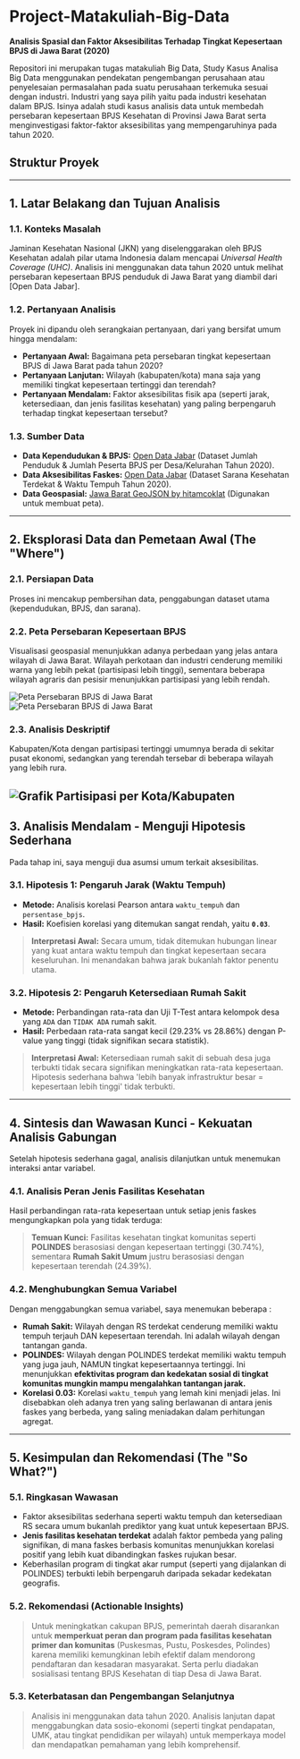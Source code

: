 # Project-Matakuliah-Big-Data
**Analisis Spasial dan Faktor Aksesibilitas Terhadap Tingkat Kepesertaan BPJS di Jawa Barat (2020)**

Repositori ini merupakan tugas matakuliah Big Data, Study Kasus Analisa Big Data menggunakan pendekatan pengembangan perusahaan atau penyelesaian permasalahan pada suatu perusahaan terkemuka sesuai dengan industri. Industri yang saya pilih yaitu pada industri kesehatan dalam BPJS. Isinya adalah studi kasus analisis data untuk membedah persebaran kepesertaan BPJS Kesehatan di Provinsi Jawa Barat serta menginvestigasi faktor-faktor aksesibilitas yang mempengaruhinya pada tahun 2020. 

## Struktur Proyek
---
## 1. Latar Belakang dan Tujuan Analisis

### 1.1. Konteks Masalah
Jaminan Kesehatan Nasional (JKN) yang diselenggarakan oleh BPJS Kesehatan adalah pilar utama Indonesia dalam mencapai *Universal Health Coverage (UHC)*. Analisis ini menggunakan data tahun 2020 untuk melihat persebaran kepesertaan BPJS penduduk di Jawa Barat yang diambil dari [Open Data Jabar].

### 1.2. Pertanyaan Analisis
Proyek ini dipandu oleh serangkaian pertanyaan, dari yang bersifat umum hingga mendalam:
* **Pertanyaan Awal:** Bagaimana peta persebaran tingkat kepesertaan BPJS di Jawa Barat pada tahun 2020?
* **Pertanyaan Lanjutan:** Wilayah (kabupaten/kota) mana saja yang memiliki tingkat kepesertaan tertinggi dan terendah?
* **Pertanyaan Mendalam:** Faktor aksesibilitas fisik apa (seperti jarak, ketersediaan, dan jenis fasilitas kesehatan) yang paling berpengaruh terhadap tingkat kepesertaan tersebut?

### 1.3. Sumber Data
* **Data Kependudukan & BPJS:** [Open Data Jabar](https://opendata.jabarprov.go.id/id) (Dataset Jumlah Penduduk & Jumlah Peserta BPJS per Desa/Kelurahan Tahun 2020).
* **Data Aksesibilitas Faskes:** [Open Data Jabar](https://opendata.jabarprov.go.id/id) (Dataset Sarana Kesehatan Terdekat & Waktu Tempuh Tahun 2020).
* **Data Geospasial:** [Jawa Barat GeoJSON by hitamcoklat](https://github.com/hitamcoklat/Jawa-Barat-Geo-JSON) (Digunakan untuk membuat peta).

---

## 2. Eksplorasi Data dan Pemetaan Awal (The "Where")

### 2.1. Persiapan Data
Proses ini mencakup pembersihan data, penggabungan dataset utama (kependudukan, BPJS, dan sarana).

### 2.2. Peta Persebaran Kepesertaan BPJS
Visualisasi geospasial menunjukkan adanya perbedaan yang jelas antara wilayah di Jawa Barat. Wilayah perkotaan dan industri cenderung memiliki warna yang lebih pekat (partisipasi lebih tinggi), sementara beberapa wilayah agraris dan pesisir menunjukkan partisipasi yang lebih rendah.

![Peta Persebaran BPJS di Jawa Barat](image/peta_persebaran_bpjs_kota_kabupaten.png)
![Peta Persebaran BPJS di Jawa Barat](image/peta_persebaran_bpjs_kecamatan.png)


### 2.3. Analisis Deskriptif
Kabupaten/Kota dengan partisipasi tertinggi umumnya berada di sekitar pusat ekonomi, sedangkan yang terendah tersebar di beberapa wilayah yang lebih rura.

![Grafik Partisipasi per Kota/Kabupaten](image/grafik_partisipasi_kota_kabupaten.png)
---

## 3. Analisis Mendalam - Menguji Hipotesis Sederhana

Pada tahap ini, saya menguji dua asumsi umum terkait aksesibilitas.

### 3.1. Hipotesis 1: Pengaruh Jarak (Waktu Tempuh)
* **Metode:** Analisis korelasi Pearson antara `waktu_tempuh` dan `persentase_bpjs`.
* **Hasil:** Koefisien korelasi yang ditemukan sangat rendah, yaitu **`0.03`**.
> **Interpretasi Awal:** Secara umum, tidak ditemukan hubungan linear yang kuat antara waktu tempuh dan tingkat kepesertaan secara keseluruhan. Ini menandakan bahwa jarak bukanlah faktor penentu utama.

### 3.2. Hipotesis 2: Pengaruh Ketersediaan Rumah Sakit
* **Metode:** Perbandingan rata-rata dan Uji T-Test antara kelompok desa yang `ADA` dan `TIDAK ADA` rumah sakit.
* **Hasil:** Perbedaan rata-rata sangat kecil (29.23% vs 28.86%) dengan P-value yang tinggi (tidak signifikan secara statistik).
> **Interpretasi Awal:** Ketersediaan rumah sakit di sebuah desa juga terbukti tidak secara signifikan meningkatkan rata-rata kepesertaan. Hipotesis sederhana bahwa 'lebih banyak infrastruktur besar = kepesertaan lebih tinggi' tidak terbukti.

---

## 4. Sintesis dan Wawasan Kunci - Kekuatan Analisis Gabungan 

Setelah hipotesis sederhana gagal, analisis dilanjutkan untuk menemukan interaksi antar variabel.

### 4.1. Analisis Peran Jenis Fasilitas Kesehatan
Hasil perbandingan rata-rata kepesertaan untuk setiap jenis faskes mengungkapkan pola yang tidak terduga:
> **Temuan Kunci:** Fasilitas kesehatan tingkat komunitas seperti **POLINDES** berasosiasi dengan kepesertaan tertinggi (30.74%), sementara **Rumah Sakit Umum** justru berasosiasi dengan kepesertaan terendah (24.39%).

### 4.2. Menghubungkan Semua Variabel
Dengan menggabungkan semua variabel, saya menemukan beberapa :
* **Rumah Sakit:** Wilayah dengan RS terdekat cenderung memiliki waktu tempuh terjauh DAN kepesertaan terendah. Ini adalah wilayah dengan tantangan ganda.
* **POLINDES:** Wilayah dengan POLINDES terdekat memiliki waktu tempuh yang juga jauh, NAMUN tingkat kepesertaannya tertinggi. Ini menunjukkan **efektivitas program dan kedekatan sosial di tingkat komunitas mungkin mampu mengalahkan tantangan jarak.**
* **Korelasi 0.03:** Korelasi `waktu_tempuh` yang lemah kini menjadi jelas. Ini disebabkan oleh adanya tren yang saling berlawanan di antara jenis faskes yang berbeda, yang saling meniadakan dalam perhitungan agregat.

---

## 5. Kesimpulan dan Rekomendasi (The "So What?")

### 5.1. Ringkasan Wawasan
* Faktor aksesibilitas sederhana seperti waktu tempuh dan ketersediaan RS secara umum bukanlah prediktor yang kuat untuk kepesertaan BPJS.
* **Jenis fasilitas kesehatan terdekat** adalah faktor pembeda yang paling signifikan, di mana faskes berbasis komunitas menunjukkan korelasi positif yang lebih kuat dibandingkan faskes rujukan besar.
* Keberhasilan program di tingkat akar rumput (seperti yang dijalankan di POLINDES) terbukti lebih berpengaruh daripada sekadar kedekatan geografis.

### 5.2. Rekomendasi (Actionable Insights)
> Untuk meningkatkan cakupan BPJS, pemerintah daerah disarankan untuk **memperkuat peran dan program pada fasilitas kesehatan primer dan komunitas** (Puskesmas, Pustu, Poskesdes, Polindes) karena memiliki kemungkinan lebih efektif dalam mendorong pendaftaran dan kesadaran masyarakat. Serta perlu diadakan sosialisasi tentang BPJS Kesehatan di tiap Desa di Jawa Barat.

### 5.3. Keterbatasan dan Pengembangan Selanjutnya
> Analisis ini menggunakan data tahun 2020. Analisis lanjutan dapat menggabungkan data sosio-ekonomi (seperti tingkat pendapatan, UMK, atau tingkat pendidikan per wilayah) untuk memperkaya model dan mendapatkan pemahaman yang lebih komprehensif.
